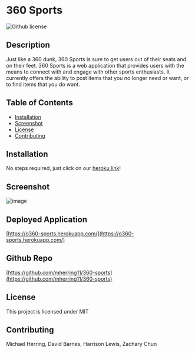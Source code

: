 # 360 Sports

![Github license](http://img.shields.io/badge/License-MIT-blue.svg)

## Description

Just like a 360 dunk, 360 Sports is sure to get users out of their seats and on their feet.  360 Sports is a web application that provides users with the means to connect with and engage with other sports enthusiasts.  It currently offers the ability to post items that you no longer need or want, or to find items that you do want. 

## Table of Contents

- [Installation](#installation)
- [Screenshot](#screenshot)
- [License](#license)
- [Contributing](#contributing)

## Installation

No steps required, just click on our [heroku link](https://git.heroku.com/o360-sports.git)!

## Screenshot
![image](https://user-images.githubusercontent.com/96882225/194430090-c7bb4ee7-213c-4e93-922e-fe50ac4fb56e.png)

## Deployed Application
[https://o360-sports.herokuapp.com/](https://o360-sports.herokuapp.com/)

## Github Repo
[https://github.com/mherring11/360-sports](https://github.com/mherring11/360-sports)

## License

This project is licensed under MIT

## Contributing

Michael Herring, David Barnes, Harrison Lewis, Zachary Chun
